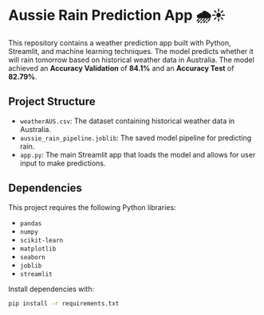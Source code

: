 # Aussie Rain Prediction App 🌧️☀️

This repository contains a weather prediction app built with Python, Streamlit, and machine learning techniques. The model predicts whether it will rain tomorrow based on historical weather data in Australia. The model achieved an **Accuracy Validation** of **84.1%** and an **Accuracy Test** of **82.79%**.

## Project Structure
- `weatherAUS.csv`: The dataset containing historical weather data in Australia.
- `aussie_rain_pipeline.joblib`: The saved model pipeline for predicting rain.
- `app.py`: The main Streamlit app that loads the model and allows for user input to make predictions.

## Dependencies
This project requires the following Python libraries:
- `pandas`
- `numpy`
- `scikit-learn`
- `matplotlib`
- `seaborn`
- `joblib`
- `streamlit`

Install dependencies with:
```bash
pip install -r requirements.txt

